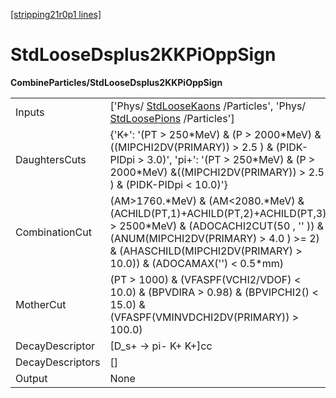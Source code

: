 [[stripping21r0p1 lines]](./stripping21r0p1-index)

# StdLooseDsplus2KKPiOppSign

**CombineParticles/StdLooseDsplus2KKPiOppSign**

|                  |                                                                                                                                                                                                                                         |
|------------------|-----------------------------------------------------------------------------------------------------------------------------------------------------------------------------------------------------------------------------------------|
| Inputs           | ['Phys/ [StdLooseKaons](./stripping21r0p1-stdloosekaons) /Particles', 'Phys/ [StdLoosePions](./stripping21r0p1-stdloosepions) /Particles']                                                                                            |
| DaughtersCuts    | {'K+': '(PT \> 250\*MeV) & (P \> 2000\*MeV) &((MIPCHI2DV(PRIMARY)) \> 2.5 ) & (PIDK-PIDpi \> 3.0)', 'pi+': '(PT \> 250\*MeV) & (P \> 2000\*MeV) &((MIPCHI2DV(PRIMARY)) \> 2.5 ) & (PIDK-PIDpi \< 10.0)'}                                |
| CombinationCut   | (AM\>1760.\*MeV) & (AM\<2080.\*MeV) & (ACHILD(PT,1)+ACHILD(PT,2)+ACHILD(PT,3) \> 2500\*MeV) & (ADOCACHI2CUT(50 , '' )) & (ANUM(MIPCHI2DV(PRIMARY) \> 4.0 ) \>= 2) & (AHASCHILD(MIPCHI2DV(PRIMARY) \> 10.0)) & (ADOCAMAX('') \< 0.5\*mm) |
| MotherCut        | (PT \> 1000) & (VFASPF(VCHI2/VDOF) \< 10.0) & (BPVDIRA \> 0.98) & (BPVIPCHI2() \< 15.0) & (VFASPF(VMINVDCHI2DV(PRIMARY)) \> 100.0)                                                                                                      |
| DecayDescriptor  | [D_s+ -\> pi- K+ K+]cc                                                                                                                                                                                                                |
| DecayDescriptors | []                                                                                                                                                                                                                                    |
| Output           | None                                                                                                                                                                                                                                    |
